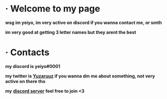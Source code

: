 # · Welcome to my page

**wsg im yeiyo, im very active on discord if you wanna contact me, or smth**

**im very good at getting 3 letter names but  they arent the best**


# · Contacts


 **my discord is yeiyo#0001**

 **my twitter is **[Yuzaruuz](https://twitter.com/Yuzaruuz)** if you wanna dm me about something, not very active on there tho**
 
 **my** **[discord server](https://discord.gg/sniped)** **feel free to join <3**
